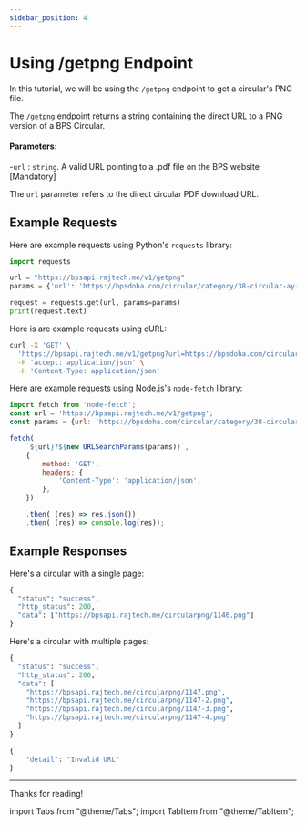 ```yaml
---
sidebar_position: 4
---
```


# Using /getpng Endpoint

In this tutorial, we will be using the `/getpng` endpoint to get a circular's PNG file.

The `/getpng` endpoint returns a string containing the direct URL to a PNG version of a BPS Circular.


#### Parameters:

-`url` : `string`. A valid URL pointing to a .pdf file on the BPS website [Mandatory]

The `url` parameter refers to the direct circular PDF download URL.


## Example Requests

<Tabs>



<TabItem value="python" label="Python" default>

Here are example requests using Python's `requests` library:


```python
import requests

url = "https://bpsapi.rajtech.me/v1/getpng"
params = {'url': 'https://bpsdoha.com/circular/category/38-circular-ay-2022-23?download=1147'}

request = requests.get(url, params=params)
print(request.text)
```



</TabItem>



<TabItem value="curl" label="cURL">

Here is are example requests using cURL:



```bash
curl -X 'GET' \
  'https://bpsapi.rajtech.me/v1/getpng?url=https://bpsdoha.com/circular/category/38-circular-ay-2022-23?download=1147' \
  -H 'accept: application/json' \
  -H 'Content-Type: application/json' 
```

</TabItem>



<TabItem value="nodejs" label="Node.js">

Here are example requests using Node.js's `node-fetch` library:


```js
import fetch from 'node-fetch';
const url = 'https://bpsapi.rajtech.me/v1/getpng';
const params = {url: 'https://bpsdoha.com/circular/category/38-circular-ay-2022-23?download=1147'};

fetch(
    `${url}?${new URLSearchParams(params)}`,
    {
        method: 'GET',
        headers: {
            'Content-Type': 'application/json',
        },
    })

    .then( (res) => res.json())
    .then( (res) => console.log(res));
```

</TabItem>



</Tabs>

## Example Responses

<Tabs>

<TabItem value="single-page" label="Single Page" default>

Here's a circular with a single page: 

```python
{
  "status": "success",
  "http_status": 200,
  "data": ["https://bpsapi.rajtech.me/circularpng/1146.png"]
}
```

</TabItem>

<TabItem value="multiple-page" label="Multiple Page" default>

Here's a circular with multiple pages:

```python
{
  "status": "success",
  "http_status": 200,
  "data": [
    "https://bpsapi.rajtech.me/circularpng/1147.png",
    "https://bpsapi.rajtech.me/circularpng/1147-2.png",
    "https://bpsapi.rajtech.me/circularpng/1147-3.png",
    "https://bpsapi.rajtech.me/circularpng/1147-4.png"
  ]
}
```

</TabItem>

<TabItem value="error" label="Error">

```python
{
    "detail": "Invalid URL"
}
```

</TabItem>
</Tabs>


---

Thanks for reading!

import Tabs			from "@theme/Tabs";
import TabItem		from "@theme/TabItem";